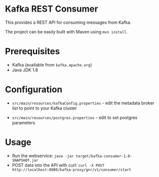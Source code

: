 # Kafka REST Consumer

This provides a REST API for consuming messages from Kafka.

The project can be easily built with Maven using `mvn install`.

# Prerequisites

- Kafka (available from `kafka.apache.org`)
- Java JDK 1.8

# Configuration

- `src/main/resources/kafkaConfig.properties` - edit the metadata broker list to point to your Kafka cluster

- `src/main/resources/postgres.properties` - edit to set postgres parameters

# Usage

- Run the webservice: `java -jar target/kafka-consumer-1.0-SNAPSHOT.jar`
- POST data into the API with curl: `curl -X POST http://localhost:8080/kafka-proxy/gnr/v1/consumer/start`